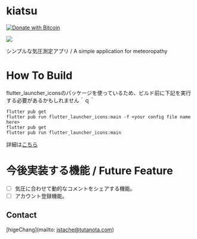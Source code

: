 # kiatsu

[![Donate with Bitcoin](https://en.cryptobadges.io/badge/big/3Gmm3fU6DfsnaW3VPsRoWMXnkJpyvd6Qo2)](https://en.cryptobadges.io/donate/3Gmm3fU6DfsnaW3VPsRoWMXnkJpyvd6Qo2)

<img src="https://github.com/higedamc/kiatsu/blob/master/screenshots/IMG_2924.jpg">

シンプルな気圧測定アプリ / A simple application for meteoropathy

# How To Build

flutter_launcher_iconsのパッケージを使っているため、ビルド前に下記を実行する必要があるかもしれません＾ｑ＾

```
flutter pub get
flutter pub run flutter_launcher_icons:main -f <your config file name here>
flutter pub get
flutter pub run flutter_launcher_icons:main
```
詳細は[こちら](https://pub.dev/packages/flutter_launcher_icons)

# 今後実装する機能 / Future Feature

- [ ] 気圧に合わせて動的なコメントをシェアする機能。
- [ ] アカウント登録機能。

## Contact

[higeChang](mailto: jstache@tutanota.com)
